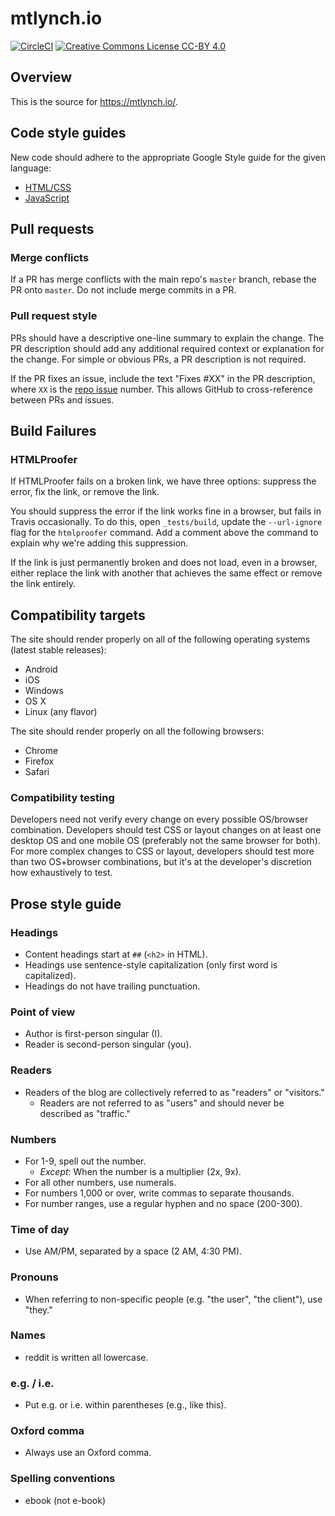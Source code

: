# mtlynch.io

[![CircleCI](https://circleci.com/gh/mtlynch/mtlynch.io.svg?style=svg)](https://circleci.com/gh/mtlynch/mtlynch.io) [![Creative Commons License CC-BY 4.0](https://i.creativecommons.org/l/by/4.0/80x15.png)](https://creativecommons.org/licenses/by/4.0/)

## Overview

This is the source for https://mtlynch.io/.

## Code style guides

New code should adhere to the appropriate Google Style guide for the given language:

- [HTML/CSS](https://google.github.io/styleguide/htmlcssguide.html)
- [JavaScript](https://google.github.io/styleguide/jsguide.html)

## Pull requests

### Merge conflicts

If a PR has merge conflicts with the main repo's `master` branch, rebase the PR onto `master`. Do not include merge commits in a PR.

### Pull request style

PRs should have a descriptive one-line summary to explain the change. The PR description should add any additional required context or explanation for the change. For simple or obvious PRs, a PR description is not required.

If the PR fixes an issue, include the text "Fixes #XX" in the PR description, where `XX` is the [repo issue](https://github.com/mtlynch/mtlynch.io/issues) number. This allows GitHub to cross-reference between PRs and issues.

## Build Failures

### HTMLProofer

If HTMLProofer fails on a broken link, we have three options: suppress the error, fix the link, or remove the link.

You should suppress the error if the link works fine in a browser, but fails in Travis occasionally. To do this, open `_tests/build`, update the `--url-ignore` flag for the `htmlproofer` command. Add a comment above the command to explain why we're adding this suppression.

If the link is just permanently broken and does not load, even in a browser, either replace the link with another that achieves the same effect or remove the link entirely.

## Compatibility targets

The site should render properly on all of the following operating systems (latest stable releases):

- Android
- iOS
- Windows
- OS X
- Linux (any flavor)

The site should render properly on all the following browsers:

- Chrome
- Firefox
- Safari

### Compatibility testing

Developers need not verify every change on every possible OS/browser combination. Developers should test CSS or layout changes on at least one desktop OS and one mobile OS (preferably not the same browser for both). For more complex changes to CSS or layout, developers should test more than two OS+browser combinations, but it's at the developer's discretion how exhaustively to test.

## Prose style guide

### Headings

- Content headings start at `##` (`<h2>` in HTML).
- Headings use sentence-style capitalization (only first word is capitalized).
- Headings do not have trailing punctuation.

### Point of view

- Author is first-person singular (I).
- Reader is second-person singular (you).

### Readers

- Readers of the blog are collectively referred to as "readers" or "visitors."
  - Readers are not referred to as "users" and should never be described as "traffic."

### Numbers

- For 1-9, spell out the number.
  - _Except_: When the number is a multiplier (2x, 9x).
- For all other numbers, use numerals.
- For numbers 1,000 or over, write commas to separate thousands.
- For number ranges, use a regular hyphen and no space (200-300).

### Time of day

- Use AM/PM, separated by a space (2 AM, 4:30 PM).

### Pronouns

- When referring to non-specific people (e.g. "the user", "the client"), use "they."

### Names

- reddit is written all lowercase.

### e.g. / i.e.

- Put e.g. or i.e. within parentheses (e.g., like this).

### Oxford comma

- Always use an Oxford comma.

### Spelling conventions

- ebook (not e-book)
